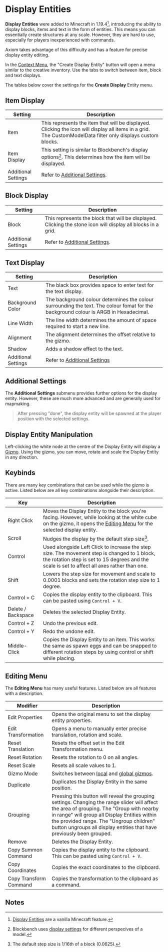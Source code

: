 # Display Entities

**Display Entities** were added to Minecraft in 1.19.4[^note1], introducing the ability to display blocks, items and text in the form of entities. This means you can essentially create structures at any scale. However, they are hard to use, especially for players inexperienced with commands.

Axiom takes advantage of this difficulty and has a feature for precise display entity editing.

In the [Context Menu](contextmenu.md), the "Create Display Entity" button will open a menu similar to the creative inventory. Use the tabs to switch between item, block and text displays.

The tables below cover the settings for the **Create Display** Entity menu.

## Item Display

| Setting             | Description                                                                                                                                                  |
| ------------------- | ------------------------------------------------------------------------------------------------------------------------------------------------------------ |
| Item                | This represents the item that will be displayed. Clicking the icon will display all items in a grid. The CustomModelData filter only displays custom blocks. |
| Item Display        | This setting is similar to Blockbench's display options[^note2]. This determines how the item will be displayed.                                             |
| Additional Settings | Refer to [Additional Settings](displayentities.md#additional-settings).                                                                                      |

## Block Display

| Setting             | Description                                                                                                  |
| ------------------- | ------------------------------------------------------------------------------------------------------------ |
| Block               | This represents the block that will be displayed. Clicking the stone icon will display all blocks in a grid. |
| Additional Settings | Refer to [Additional Settings](displayentities.md#additional-settings).                                      |

## Text Display

| Setting             | Description                                                                                                                                                   |
| ------------------- | ------------------------------------------------------------------------------------------------------------------------------------------------------------- |
| Text                | The black box provides space to enter text for the text display.                                                                                              |
| Background Color    | The background colour determines the colour surrounding the text. The colour fomat for the background colour is ARGB in Hexadecimal.                          |
| Line Width          | The line width determines the amount of space required to start a new line.                                                                                   |
| Alignment           | The alignment determines the offset relative to the gizmo.                                                                                                    |
| Shadow              | Adds a shadow effect to the text.                                                                                                                             |
| Additional Settings | Refer to [Additional Settings](displayentities.md#additional-settings)                                                                                        |

## Additional Settings

The **Additional Settings** submenu provides further options for the display entity. However, these are much more advanced and are generally used for mapmaking.

> After pressing "done", the display entity will be spawned at the player position with the selected settings.

## Display Entity Manipulation

Left-clicking the white node at the centre of the Display Entity will display a [Gizmo](/editor/gizmos.md). Using the gizmo, you can move, rotate and scale the Display Entity in any direction.

## Keybinds

There are many key combinations that can be used while the gizmo is active. Listed below are all key combinations alongside their description.

| Key                | Description                                                                                                                                                                                               |
| ------------------ | --------------------------------------------------------------------------------------------------------------------------------------------------------------------------------------------------------- |
| Right Click        | Moves the Display Entity to the block you're facing. However, while looking at the white cube on the gizmo, it opens the [Editing Menu](displayentities.md#editing-menu) for the selected display entity. |
| Scroll             | Nudges the display by the default step size[^note3].                                                                                                                                                      |
| Control            | Used alongside Left Click to increase the step size. The movement step is changed to 1 block, the rotation step is set to 15 degrees and the scale is set to affect all axes rather than one.             |
| Shift              | Lowers the step size for movement and scale to 0.0001 blocks and sets the rotation step size to 1 degree.                                                                                                 |
| Control + C        | Copies the display entity to the clipboard. This can be pasted using `Control + V`.                                                                                                                       |
| Delete / Backspace | Deletes the selected Display Entity.                                                                                                                                                                      |
| Control + Z        | Undo the previous edit.                                                                                                                                                                                   |
| Control + Y        | Redo the undone edit.                                                                                                                                                                                     |
| Middle-Click       | Copies the Display Entity to an item. This works the same as spawn eggs and can be snapped to different rotation steps by using control or shift while placing.                                           |

## Editing Menu

The **Editing Menu** has many useful features. Listed below are all features with a description.

| Modifier               | Description                                                                                                                                                                                                                                                                                                    |
| ---------------------- | -------------------------------------------------------------------------------------------------------------------------------------------------------------------------------------------------------------------------------------------------------------------------------------------------------------- |
| Edit Properties        | Opens the original menu to set the display entity properties.                                                                                                                                                                                                                                                  |
| Edit Transformation    | Opens a menu to manually enter precise translation, rotation and scale.                                                                                                                                                                                                                                        |
| Reset Translation      | Resets the offset set in the Edit Transformation menu.                                                                                                                                                                                                                                                         |
| Reset Rotation         | Resets the rotation to 0 on all angles.                                                                                                                                                                                                                                                                        |
| Reset Scale            | Resets all scale values to 1.                                                                                                                                                                                                                                                                                  |
| Gizmo Mode             | Switches between [local](/editor/gizmos.md) and [global gizmos](/editor/gizmos.md).                                                                                                                                                                                                                            |
| Duplicate              | Duplicates the Display Entity in the same position.                                                                                                                                                                                                                                                            |
| Grouping               | Pressing this button will reveal the grouping settings. Changing the range slider will affect the area of grouping. The "Group with nearby in range" will group all Display Entities within the provided range. The "Ungroup children" button ungroups all display entities that have previously been grouped. |
| Remove                 | Deletes the Display Entity.                                                                                                                                                                                                                                                                                    |
| Copy Summon Command    | Copies the display entity to the clipboard. This can be pasted using `Control + V`.                                                                                                                                                                                                                            |
| Copy Coordinates       | Copies the exact coordinates to the clipboard.                                                                                                                                                                                                                                                                 |
| Copy Transform Command | Copies the transformation to the clipboard as a command.                                                                                                                                                                                                                                                       |

## Notes

[^note1]: [Display Entities](https://minecraft.wiki/w/Display) are a vanilla Minecraft feature.

[^note2]: Blockbench uses [display settings](https://mcreator.net/wiki/blockbench-blockitem-display-settings) for different perspecives of a model. 

[^note3]: The default step size is 1/16th of a block (0.0625).